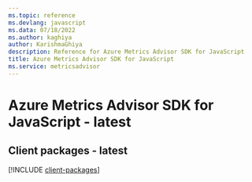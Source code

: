 ```yaml
---
ms.topic: reference
ms.devlang: javascript
ms.data: 07/18/2022
ms.author: kaghiya
author: KarishmaGhiya
description: Reference for Azure Metrics Advisor SDK for JavaScript
title: Azure Metrics Advisor SDK for JavaScript
ms.service: metricsadvisor
---
```

# Azure Metrics Advisor SDK for JavaScript - latest

## Client packages - latest
[!INCLUDE [client-packages](metrics-advisor-client-index.md)]
